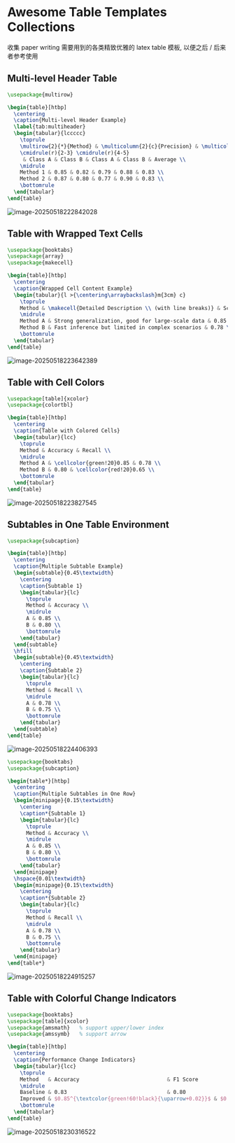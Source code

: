 # Awesome Table Templates Collections

收集 paper writing 需要用到的各类精致优雅的 latex table 模板, 以便之后 / 后来者参考使用



## Multi-level Header Table

```latex
\usepackage{multirow}

\begin{table}[htbp]
  \centering
  \caption{Multi-level Header Example}
  \label{tab:multiheader}
  \begin{tabular}{lccccc}
    \toprule
    \multirow{2}{*}{Method} & \multicolumn{2}{c}{Precision} & \multicolumn{2}{c}{Recall} & F1 Score \\
    \cmidrule(r){2-3} \cmidrule(r){4-5}
     & Class A & Class B & Class A & Class B & Average \\
    \midrule
    Method 1 & 0.85 & 0.82 & 0.79 & 0.88 & 0.83 \\
    Method 2 & 0.87 & 0.80 & 0.77 & 0.90 & 0.83 \\
    \bottomrule
  \end{tabular}
\end{table}
```

![image-20250518222842028](assets/image-20250518222842028.png)



## Table with Wrapped Text Cells

```latex
\usepackage{booktabs}
\usepackage{array}
\usepackage{makecell}

\begin{table}[htbp]
  \centering
  \caption{Wrapped Cell Content Example}
  \begin{tabular}{l >{\centering\arraybackslash}m{3cm} c}
    \toprule
    Method & \makecell{Detailed Description \\ (with line breaks)} & Score \\
    \midrule
    Method A & Strong generalization, good for large-scale data & 0.85 \\
    Method B & Fast inference but limited in complex scenarios & 0.78 \\
    \bottomrule
  \end{tabular}
\end{table}
```

![image-20250518223642389](assets/image-20250518223642389.png)



## Table with Cell Colors

```latex
\usepackage[table]{xcolor}
\usepackage{colortbl}

\begin{table}[htbp]
  \centering
  \caption{Table with Colored Cells}
  \begin{tabular}{lcc}
    \toprule
    Method & Accuracy & Recall \\
    \midrule
    Method A & \cellcolor{green!20}0.85 & 0.78 \\
    Method B & 0.80 & \cellcolor{red!20}0.65 \\
    \bottomrule
  \end{tabular}
\end{table}
```

![image-20250518223827545](assets/image-20250518223827545.png)



## Subtables in One Table Environment

```latex
\usepackage{subcaption}

\begin{table}[htbp]
  \centering
  \caption{Multiple Subtable Example}
  \begin{subtable}{0.45\textwidth}
    \centering
    \caption{Subtable 1}
    \begin{tabular}{lc}
      \toprule
      Method & Accuracy \\
      \midrule
      A & 0.85 \\
      B & 0.80 \\
      \bottomrule
    \end{tabular}
  \end{subtable}
  \hfill
  \begin{subtable}{0.45\textwidth}
    \centering
    \caption{Subtable 2}
    \begin{tabular}{lc}
      \toprule
      Method & Recall \\
      \midrule
      A & 0.78 \\
      B & 0.75 \\
      \bottomrule
    \end{tabular}
  \end{subtable}
\end{table}
```

![image-20250518224406393](assets/image-20250518224406393.png)

```latex
\usepackage{booktabs}
\usepackage{subcaption}

\begin{table*}[htbp]
  \centering
  \caption{Multiple Subtables in One Row}
  \begin{minipage}{0.15\textwidth}
    \centering
    \caption*{Subtable 1}
    \begin{tabular}{lc}
      \toprule
      Method & Accuracy \\
      \midrule
      A & 0.85 \\
      B & 0.80 \\
      \bottomrule
    \end{tabular}
  \end{minipage}
  \hspace{0.01\textwidth}
  \begin{minipage}{0.15\textwidth}
    \centering
    \caption*{Subtable 2}
    \begin{tabular}{lc}
      \toprule
      Method & Recall \\
      \midrule
      A & 0.78 \\
      B & 0.75 \\
      \bottomrule
    \end{tabular}
  \end{minipage}
\end{table*}
```

![image-20250518224915257](assets/image-20250518224915257.png)



## Table with Colorful Change Indicators

```latex
\usepackage{booktabs}
\usepackage[table]{xcolor}
\usepackage{amsmath}   % support upper/lower index
\usepackage{amssymb}   % support arrow

\begin{table}[htbp]
  \centering
  \caption{Performance Change Indicators}
  \begin{tabular}{lcc}
    \toprule
    Method   & Accuracy                            & F1 Score                             \\
    \midrule
    Baseline & 0.83                                & 0.80                                 \\
    Improved & $0.85^{\textcolor{green!60!black}{\uparrow+0.02}}$ & $0.78_{\textcolor{red}{\downarrow-0.02}}$ \\
    \bottomrule
  \end{tabular}
\end{table}
```

![image-20250518230316522](assets/image-20250518230316522.png)

